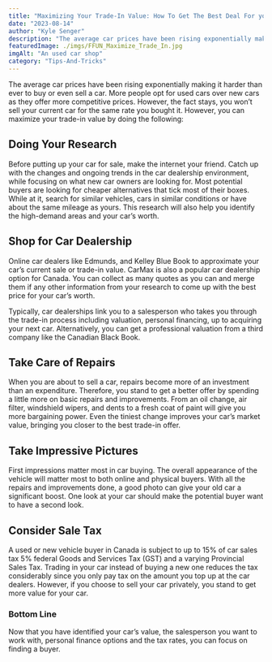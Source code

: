 ```yaml
---
title: "Maximizing Your Trade-In Value: How To Get The Best Deal For your Vehicle"
date: "2023-08-14"
author: "Kyle Senger"
description: "The average car prices have been rising exponentially making it harder than ever to buy or even sell a car. More people opt for used cars over new cars as they offer more competitive prices. However, the fact stays, you won’t sell your current car for the same rate you bought it."
featuredImage: ./imgs/FFUN_Maximize_Trade_In.jpg
imgAlt: "An used car shop"
category: "Tips-And-Tricks"
---
```


The average car prices have been rising exponentially making it harder than ever to buy or even sell a car. More people opt for used cars over new cars as they offer more competitive prices. However, the fact stays, you won’t sell your current car for the same rate you bought it. However, you can maximize your trade-in value by doing the following:

## Doing Your Research

Before putting up your car for sale, make the internet your friend. Catch up with the changes and ongoing trends in the car dealership environment, while focusing on what new car owners are looking for. Most potential buyers are looking for cheaper alternatives that tick most of their boxes. While at it, search for similar vehicles, cars in similar conditions or have about the same mileage as yours. This research will also help you identify the high-demand areas and your car’s worth.

## Shop for Car Dealership

Online car dealers like Edmunds, and Kelley Blue Book to approximate your car’s current sale or trade-in value. CarMax is also a popular car dealership option for Canada. You can collect as many quotes as you can and merge them if any other information from your research to come up with the best price for your car’s worth.

Typically, car dealerships link you to a salesperson who takes you through the trade-in process including valuation, personal financing, up to acquiring your next car. Alternatively, you can get a professional valuation from a third company like the Canadian Black Book.

## Take Care of Repairs

When you are about to sell a car, repairs become more of an investment than an expenditure. Therefore, you stand to get a better offer by spending a little more on basic repairs and improvements. From an oil change, air filter, windshield wipers, and dents to a fresh coat of paint will give you more bargaining power. Even the tiniest change improves your car’s market value, bringing you closer to the best trade-in offer.

## Take Impressive Pictures

First impressions matter most in car buying. The overall appearance of the vehicle will matter most to both online and physical buyers. With all the repairs and improvements done, a good photo can give your old car a significant boost. One look at your car should make the potential buyer want to have a second look.

## Consider Sale Tax

A used or new vehicle buyer in Canada is subject to up to 15% of car sales tax 5% federal Goods and Services Tax (GST) and a varying Provincial Sales Tax. Trading in your car instead of buying a new one reduces the tax considerably since you only pay tax on the amount you top up at the car dealers. However, if you choose to sell your car privately, you stand to get more value for your car.

### Bottom Line

Now that you have identified your car’s value, the salesperson you want to work with, personal finance options and the tax rates, you can focus on finding a buyer.
